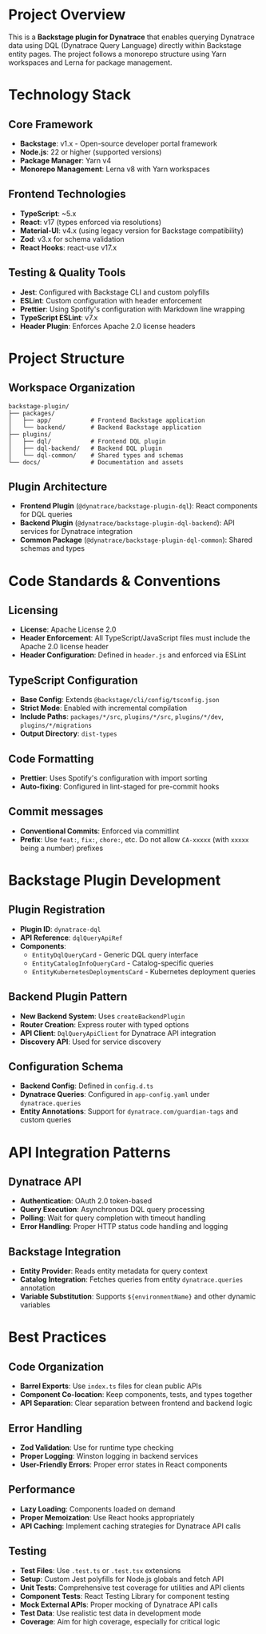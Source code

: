 # Project Overview

This is a **Backstage plugin for Dynatrace** that enables querying Dynatrace data using DQL (Dynatrace Query Language) directly within Backstage entity pages. The project follows a monorepo structure using Yarn workspaces and Lerna for package management.

# Technology Stack

## Core Framework
- **Backstage**: v1.x - Open-source developer portal framework
- **Node.js**: 22 or higher (supported versions)
- **Package Manager**: Yarn v4
- **Monorepo Management**: Lerna v8 with Yarn workspaces

## Frontend Technologies
- **TypeScript**: ~5.x
- **React**: v17 (types enforced via resolutions)
- **Material-UI**: v4.x (using legacy version for Backstage compatibility)
- **Zod**: v3.x for schema validation
- **React Hooks**: react-use v17.x

## Testing & Quality Tools
- **Jest**: Configured with Backstage CLI and custom polyfills
- **ESLint**: Custom configuration with header enforcement
- **Prettier**: Using Spotify's configuration with Markdown line wrapping
- **TypeScript ESLint**: v7.x
- **Header Plugin**: Enforces Apache 2.0 license headers

# Project Structure

## Workspace Organization
```
backstage-plugin/
├── packages/
│   ├── app/           # Frontend Backstage application
│   └── backend/       # Backend Backstage application
├── plugins/
│   ├── dql/           # Frontend DQL plugin
│   ├── dql-backend/   # Backend DQL plugin
│   └── dql-common/    # Shared types and schemas
└── docs/              # Documentation and assets
```

## Plugin Architecture
- **Frontend Plugin** (`@dynatrace/backstage-plugin-dql`): React components for DQL queries
- **Backend Plugin** (`@dynatrace/backstage-plugin-dql-backend`): API services for Dynatrace integration
- **Common Package** (`@dynatrace/backstage-plugin-dql-common`): Shared schemas and types

# Code Standards & Conventions

## Licensing
- **License**: Apache License 2.0
- **Header Enforcement**: All TypeScript/JavaScript files must include the Apache 2.0 license header
- **Header Configuration**: Defined in `header.js` and enforced via ESLint

## TypeScript Configuration
- **Base Config**: Extends `@backstage/cli/config/tsconfig.json`
- **Strict Mode**: Enabled with incremental compilation
- **Include Paths**: `packages/*/src`, `plugins/*/src`, `plugins/*/dev`, `plugins/*/migrations`
- **Output Directory**: `dist-types`

## Code Formatting
- **Prettier**: Uses Spotify's configuration with import sorting
- **Auto-fixing**: Configured in lint-staged for pre-commit hooks

## Commit messages
- **Conventional Commits**: Enforced via commitlint
- **Prefix**: Use `feat:`, `fix:`, `chore:`, etc. Do not allow `CA-xxxxx` (with `xxxxx` being a number) prefixes

# Backstage Plugin Development

## Plugin Registration
- **Plugin ID**: `dynatrace-dql`
- **API Reference**: `dqlQueryApiRef`
- **Components**: 
  - `EntityDqlQueryCard` - Generic DQL query interface
  - `EntityCatalogInfoQueryCard` - Catalog-specific queries
  - `EntityKubernetesDeploymentsCard` - Kubernetes deployment queries

## Backend Plugin Pattern
- **New Backend System**: Uses `createBackendPlugin`
- **Router Creation**: Express router with typed options
- **API Client**: `DqlQueryApiClient` for Dynatrace API integration
- **Discovery API**: Used for service discovery

## Configuration Schema
- **Backend Config**: Defined in `config.d.ts`
- **Dynatrace Queries**: Configured in `app-config.yaml` under `dynatrace.queries`
- **Entity Annotations**: Support for `dynatrace.com/guardian-tags` and custom queries

# API Integration Patterns

## Dynatrace API
- **Authentication**: OAuth 2.0 token-based
- **Query Execution**: Asynchronous DQL query processing
- **Polling**: Wait for query completion with timeout handling
- **Error Handling**: Proper HTTP status code handling and logging

## Backstage Integration
- **Entity Provider**: Reads entity metadata for query context
- **Catalog Integration**: Fetches queries from entity `dynatrace.queries` annotation
- **Variable Substitution**: Supports `${environmentName}` and other dynamic variables

# Best Practices

## Code Organization
- **Barrel Exports**: Use `index.ts` files for clean public APIs
- **Component Co-location**: Keep components, tests, and types together
- **API Separation**: Clear separation between frontend and backend logic

## Error Handling
- **Zod Validation**: Use for runtime type checking
- **Proper Logging**: Winston logging in backend services
- **User-Friendly Errors**: Proper error states in React components

## Performance
- **Lazy Loading**: Components loaded on demand
- **Proper Memoization**: Use React hooks appropriately
- **API Caching**: Implement caching strategies for Dynatrace API calls

## Testing
- **Test Files**: Use `.test.ts` or `.test.tsx` extensions
- **Setup**: Custom Jest polyfills for Node.js globals and fetch API
- **Unit Tests**: Comprehensive test coverage for utilities and API clients
- **Component Tests**: React Testing Library for component testing
- **Mock External APIs**: Proper mocking of Dynatrace API calls
- **Test Data**: Use realistic test data in development mode
- **Coverage**: Aim for high coverage, especially for critical logic
